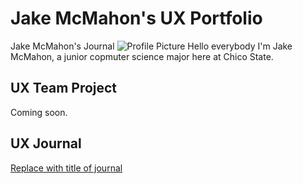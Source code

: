 # Jake McMahon's UX Portfolio
Jake McMahon's Journal
![Profile Picture](images/profilepic.png)
Hello everybody I'm Jake McMahon, a junior copmuter science major here at Chico State.

## UX Team Project

Coming soon.

## UX Journal

[Replace with title of journal](journal/)
